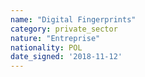 ```yaml
---
name: "Digital Fingerprints"
category: private_sector
nature: "Entreprise"
nationality: POL
date_signed: '2018-11-12'
---
```

    